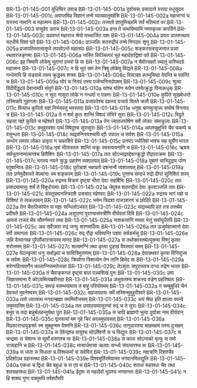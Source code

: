 BR-13-01-145-001	युधिष्ठिर उवाच
BR-13-01-145-001a	दुर्वाससः प्रसादात्ते यत्तदा मधुसूदन
BR-13-01-145-001c	अवाप्तमिह विज्ञानं तन्मे व्याख्यातुमर्हसि
BR-13-01-145-002a	महाभाग्यं च यत्तस्य नामानि च महात्मनः
BR-13-01-145-002c	तत्त्वतो ज्ञातुमिच्छामि सर्वं मतिमतां वर
BR-13-01-145-003	वासुदेव उवाच
BR-13-01-145-003a	हन्त ते कथयिष्यामि नमस्कृत्वा कपर्दिने
BR-13-01-145-003c	यदवाप्तं महाराज श्रेयो यच्चार्जितं यशः
BR-13-01-145-004a	प्रयतः प्रातरुत्थाय यदधीये विशां पते
BR-13-01-145-004c	प्राञ्जलिः शतरुद्रीयं तन्मे निगदतः शृणु
BR-13-01-145-005a	प्रजापतिस्तत्ससृजे तपसोऽन्ते महातपाः
BR-13-01-145-005c	शङ्करस्त्वसृजत्तात प्रजाः स्थावरजङ्गमाः
BR-13-01-145-006a	नास्ति किञ्चित्परं भूतं महादेवाद्विशां पते
BR-13-01-145-006c	इह त्रिष्वपि लोकेषु भूतानां प्रभवो हि सः
BR-13-01-145-007a	न चैवोत्सहते स्थातुं कश्चिदग्रे महात्मनः
BR-13-01-145-007c	न हि भूतं समं तेन त्रिषु लोकेषु विद्यते
BR-13-01-145-008a	गन्धेनापि हि सङ्ग्रामे तस्य क्रुद्धस्य शत्रवः
BR-13-01-145-008c	विसञ्ज्ञा हतभूयिष्ठा वेपन्ति च पतन्ति च
BR-13-01-145-009a	घोरं च निनदं तस्य पर्जन्यनिनदोपमम्
BR-13-01-145-009c	श्रुत्वा विदीर्येद्धृदयं देवानामपि संयुगे
BR-13-01-145-010a	यांश्च घोरेण रूपेण पश्येत्क्रुद्धः पिनाकधृक्
BR-13-01-145-010c	न सुरा नासुरा लोके न गन्धर्वा न पन्नगाः
BR-13-01-145-010e	कुपिते सुखमेधन्ते तस्मिन्नपि गुहागताः
BR-13-01-145-011a	प्रजापतेश्च दक्षस्य यजतो वितते क्रतौ
BR-13-01-145-011c	विव्याध कुपितो यज्ञं निर्भयस्तु भवस्तदा
BR-13-01-145-011e	धनुषा बाणमुत्सृज्य सघोषं विननाद च
BR-13-01-145-012a	ते न शर्म कुतः शान्तिं विषादं लेभिरे सुराः
BR-13-01-145-012c	विद्रुते सहसा यज्ञे कुपिते च महेश्वरे
BR-13-01-145-013a	तेन ज्यातलघोषेण सर्वे लोकाः समाकुलाः
BR-13-01-145-013c	बभूवुरवशाः पार्थ विषेदुश्च सुरासुराः
BR-13-01-145-014a	आपश्चुक्षुभिरे चैव चकम्पे च वसुन्धरा
BR-13-01-145-014c	व्यद्रवन्गिरयश्चापि द्यौः पफाल च सर्वशः
BR-13-01-145-015a	अन्धेन तमसा लोकाः प्रावृता न चकाशिरे
BR-13-01-145-015c	प्रनष्टा ज्योतिषां भाश्च सह सूर्येण भारत
BR-13-01-145-016a	भृशं भीतास्ततः शान्तिं चक्रुः स्वस्त्ययनानि च
BR-13-01-145-016c	ऋषयः सर्वभूतानामात्मनश्च हितैषिणः
BR-13-01-145-017a	ततः सोऽभ्यद्रवद्देवान्क्रुद्धो रौद्रपराक्रमः
BR-13-01-145-017c	भगस्य नयने क्रुद्धः प्रहारेण व्यशातयत्
BR-13-01-145-018a	पूषाणं चाभिदुद्राव परेण वपुषान्वितः
BR-13-01-145-018c	पुरोडाशं भक्षयतो दशनान्वै व्यशातयत्
BR-13-01-145-019a	ततः प्रणेमुर्देवास्ते वेपमानाः स्म शङ्करम्
BR-13-01-145-019c	पुनश्च सन्दधे रुद्रो दीप्तं सुनिशितं शरम्
BR-13-01-145-020a	रुद्रस्य विक्रमं दृष्ट्वा भीता देवाः सहर्षिभिः
BR-13-01-145-020c	ततः प्रसादयामासुः शर्वं ते विबुधोत्तमाः
BR-13-01-145-021a	जेपुश्च शतरुद्रीयं देवाः कृत्वाञ्जलिं ततः
BR-13-01-145-021c	संस्तूयमानस्त्रिदशैः प्रससाद महेश्वरः
BR-13-01-145-022a	रुद्रस्य भागं यज्ञे च विशिष्टं ते त्वकल्पयन्
BR-13-01-145-022c	भयेन त्रिदशा राजञ्शरणं च प्रपेदिरे
BR-13-01-145-023a	तेन चैवातिकोपेन स यज्ञः सन्धितोऽभवत्
BR-13-01-145-023c	यद्यच्चापि हतं तत्र तत्तथैव प्रदीयते
BR-13-01-145-024a	असुराणां पुराण्यासंस्त्रीणि वीर्यवतां दिवि
BR-13-01-145-024c	आयसं राजतं चैव सौवर्णमपरं तथा
BR-13-01-145-025a	नाशकत्तानि मघवा भेत्तुं सर्वायुधैरपि
BR-13-01-145-025c	अथ सर्वेऽमरा रुद्रं जग्मुः शरणमर्दिताः
BR-13-01-145-026a	तत ऊचुर्महात्मानो देवाः सर्वे समागताः
BR-13-01-145-026c	रुद्र रौद्रा भविष्यन्ति पशवः सर्वकर्मसु
BR-13-01-145-026e	जहि दैत्यान्सह पुरैर्लोकांस्त्रायस्व मानद
BR-13-01-145-027a	स तथोक्तस्तथेत्युक्त्वा विष्णुं कृत्वा शरोत्तमम्
BR-13-01-145-027c	शल्यमग्निं तथा कृत्वा पुङ्खं वैवस्वतं यमम्
BR-13-01-145-027e	वेदान्कृत्वा धनुः सर्वाञ्ज्यां च सावित्रिमुत्तमाम्
BR-13-01-145-028a	देवान्रथवरं कृत्वा विनियुज्य च सर्वशः
BR-13-01-145-028c	त्रिपर्वणा त्रिशल्येन तेन तानि बिभेद सः
BR-13-01-145-029a	शरेणादित्यवर्णेन कालाग्निसमतेजसा
BR-13-01-145-029c	तेऽसुराः सपुरास्तत्र दग्धा रुद्रेण भारत
BR-13-01-145-030a	तं चैवाङ्कगतं दृष्ट्वा बालं पञ्चशिखं पुनः
BR-13-01-145-030c	उमा जिज्ञासमाना वै कोऽयमित्यब्रवीत्तदा
BR-13-01-145-031a	असूयतश्च शक्रस्य वज्रेण प्रहरिष्यतः
BR-13-01-145-031c	सवज्रं स्तम्भयामास तं बाहुं परिघोपमम्
BR-13-01-145-032a	न सम्बुबुधिरे चैनं देवास्तं भुवनेश्वरम्
BR-13-01-145-032c	सप्रजापतयः सर्वे तस्मिन्मुमुहुरीश्वरे
BR-13-01-145-033a	ततो ध्यात्वाथ भगवान्ब्रह्मा तममितौजसम्
BR-13-01-145-033c	अयं श्रेष्ठ इति ज्ञात्वा ववन्दे तमुमापतिम्
BR-13-01-145-034a	ततः प्रसादयामासुरुमां रुद्रं च ते सुराः
BR-13-01-145-034c	बभूव स तदा बाहुर्बलहन्तुर्यथा पुरा
BR-13-01-145-035a	स चापि ब्राह्मणो भूत्वा दुर्वासा नाम वीर्यवान्
BR-13-01-145-035c	द्वारवत्यां मम गृहे चिरं कालमुपावसत्
BR-13-01-145-036a	विप्रकारान्प्रयुङ्क्ते स्म सुबहून्मम वेश्मनि
BR-13-01-145-036c	तानुदारतया चाहमक्षमं तस्य दुःसहम्
BR-13-01-145-037a	स देवेन्द्रश्च वायुश्च सोऽश्विनौ स च विद्युतः
BR-13-01-145-037c	स चन्द्रमाः स चेशानः स सूर्यो वरुणश्च सः
BR-13-01-145-038a	स कालः सोऽन्तको मृत्युः स तमो रात्र्यहानि च
BR-13-01-145-038c	मासार्धमासा ऋतवः सन्ध्ये संवत्सरश्च सः
BR-13-01-145-039a	स धाता स विधाता च विश्वकर्मा स सर्ववित्
BR-13-01-145-039c	नक्षत्राणि दिशश्चैव प्रदिशोऽथ ग्रहास्तथा
BR-13-01-145-039e	विश्वमूर्तिरमेयात्मा भगवानमितद्युतिः
BR-13-01-145-040a	एकधा च द्विधा चैव बहुधा च स एव च
BR-13-01-145-040c	शतधा सहस्रधा चैव तथा शतसहस्रधा
BR-13-01-145-041a	ईदृशः स महादेवो भूयश्च भगवानतः
BR-13-01-145-041c	न हि शक्या गुणा वक्तुमपि वर्षशतैरपि
